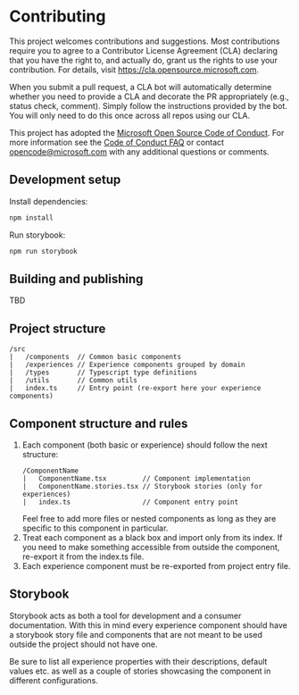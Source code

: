 # Contributing

This project welcomes contributions and suggestions.  Most contributions require you to agree to a
Contributor License Agreement (CLA) declaring that you have the right to, and actually do, grant us
the rights to use your contribution. For details, visit https://cla.opensource.microsoft.com.

When you submit a pull request, a CLA bot will automatically determine whether you need to provide
a CLA and decorate the PR appropriately (e.g., status check, comment). Simply follow the instructions
provided by the bot. You will only need to do this once across all repos using our CLA.

This project has adopted the [Microsoft Open Source Code of Conduct](https://opensource.microsoft.com/codeofconduct/).
For more information see the [Code of Conduct FAQ](https://opensource.microsoft.com/codeofconduct/faq/) or
contact [opencode@microsoft.com](mailto:opencode@microsoft.com) with any additional questions or comments.

## Development setup

Install dependencies:

```bash
npm install
```

Run storybook:

```bash
npm run storybook
```

## Building and publishing

TBD

## Project structure

```
/src
|   /components  // Common basic components
|   /experiences // Experience components grouped by domain
|   /types       // Typescript type definitions
|   /utils       // Common utils
|   index.ts     // Entry point (re-export here your experience components)
```

## Component structure and rules
1. Each component (both basic or experience) should follow the next structure:
    ```
    /ComponentName
    |   ComponentName.tsx         // Component implementation
    |   ComponentName.stories.tsx // Storybook stories (only for experiences)
    |   index.ts                  // Component entry point
    ```
    Feel free to add more files or nested components as long as they are specific to this component in particular.
2. Treat each component as a black box and import only from its index.
If you need to make something accessible from outside the component, re-export it from the index.ts file. 
3. Each experience component must be re-exported from project entry file.

## Storybook
Storybook acts as both a tool for development and a consumer documentation.
With this in mind every experience component should have a storybook story file
and components that are not meant to be used outside the project should not have one.

Be sure to list all experience properties with their descriptions, default values etc. as well as
a couple of stories showcasing the component in different configurations.
